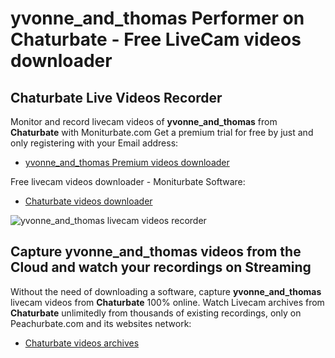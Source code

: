 # yvonne_and_thomas Performer on Chaturbate - Free LiveCam videos downloader

## Chaturbate Live Videos Recorder

Monitor and record livecam videos of **yvonne_and_thomas** from **Chaturbate** with Moniturbate.com
Get a premium trial for free by just and only registering with your Email address:
* [yvonne_and_thomas Premium videos downloader](https://moniturbate.com/request-demo-licence-key.html)

Free livecam videos downloader - Moniturbate Software:
* [Chaturbate videos downloader](https://moniturbate.com/moniturbate-download-software.html)

![yvonne_and_thomas livecam videos recorder](https://peachurnet.com/templates/moniturbate-software.png)


## Capture yvonne_and_thomas videos from the Cloud and watch your recordings on Streaming

Without the need of downloading a software, capture **yvonne_and_thomas** livecam videos from **Chaturbate** 100% online.
Watch Livecam archives from **Chaturbate** unlimitedly from thousands of existing recordings, only on Peachurbate.com and its websites network:
* [Chaturbate videos archives](https://peachurnet.com/)
